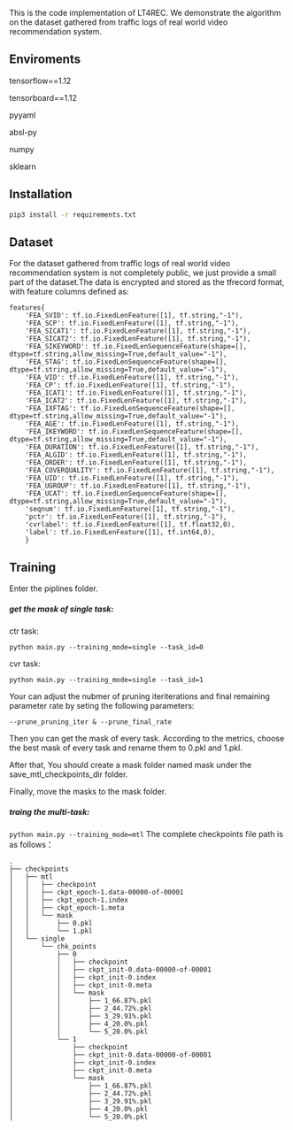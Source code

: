 
This is the code implementation of LT4REC.
We demonstrate the algorithm on the dataset gathered from traffic
logs of real world video recommendation system.
## Enviroments

tensorflow==1.12

tensorboard==1.12

pyyaml

absl-py

numpy

sklearn

## Installation

```bash
pip3 install -r requirements.txt
```

## Dataset

For the dataset gathered from traffic logs of real world video recommendation system 
is not completely public, we just provide a small part of the dataset.The data is encrypted and stored as the tfrecord format, with feature columns defined as:
```
features{
    'FEA_SVID': tf.io.FixedLenFeature([1], tf.string,"-1"),
    'FEA_SCP': tf.io.FixedLenFeature([1], tf.string,"-1"),           
    'FEA_SICAT1': tf.io.FixedLenFeature([1], tf.string,"-1"),          
    'FEA_SICAT2': tf.io.FixedLenFeature([1], tf.string,"-1"),          
    'FEA_SIKEYWORD': tf.io.FixedLenSequenceFeature(shape=[], dtype=tf.string,allow_missing=True,default_value="-1"),  
    'FEA_STAG': tf.io.FixedLenSequenceFeature(shape=[], dtype=tf.string,allow_missing=True,default_value="-1"),
    'FEA_VID': tf.io.FixedLenFeature([1], tf.string,"-1"),   
    'FEA_CP': tf.io.FixedLenFeature([1], tf.string,"-1"),   
    'FEA_ICAT1': tf.io.FixedLenFeature([1], tf.string,"-1"),   
    'FEA_ICAT2': tf.io.FixedLenFeature([1], tf.string,"-1"),  
    'FEA_IXFTAG': tf.io.FixedLenSequenceFeature(shape=[], dtype=tf.string,allow_missing=True,default_value="-1"),  
    'FEA_AGE': tf.io.FixedLenFeature([1], tf.string,"-1"),
    'FEA_IKEYWORD': tf.io.FixedLenSequenceFeature(shape=[], dtype=tf.string,allow_missing=True,default_value="-1"),  
    'FEA_DURATION': tf.io.FixedLenFeature([1], tf.string,"-1"),
    'FEA_ALGID': tf.io.FixedLenFeature([1], tf.string,"-1"),
    'FEA_ORDER': tf.io.FixedLenFeature([1], tf.string,"-1"),   
    'FEA_COVERQUALITY': tf.io.FixedLenFeature([1], tf.string,"-1"),
    'FEA_UID': tf.io.FixedLenFeature([1], tf.string,"-1"),
    'FEA_UGROUP': tf.io.FixedLenFeature([1], tf.string,"-1"), 
    'FEA_UCAT': tf.io.FixedLenSequenceFeature(shape=[], dtype=tf.string,allow_missing=True,default_value="-1"),
    'seqnum': tf.io.FixedLenFeature([1], tf.string,"-1"),
    'pctr': tf.io.FixedLenFeature([1], tf.string,"-1"),
    'cvrlabel': tf.io.FixedLenFeature([1], tf.float32,0),
    'label': tf.io.FixedLenFeature([1], tf.int64,0),
    }
```
## Training
Enter the piplines folder.
##### get the mask of single task:
ctr task:

```python main.py --training_mode=single --task_id=0```

cvr task:

```python main.py --training_mode=single --task_id=1```

Your can adjust the nubmer of pruning iteriterations and final remaining parameter rate by seting the following parameters:

```--prune_pruning_iter & --prune_final_rate```

Then you can get the mask of every task. According to the metrics, choose the best mask of every task and rename them to 0.pkl and 1.pkl.

After that, You should create a mask folder named mask under the save_mtl_checkpoints_dir folder.

Finally, move the masks to the mask folder. 

##### traing the multi-task:
```python main.py --training_mode=mtl```
The complete checkpoints file path is as follows：
```
.
├── checkpoints
│   ├── mtl
│   │   ├── checkpoint
│   │   ├── ckpt_epoch-1.data-00000-of-00001
│   │   ├── ckpt_epoch-1.index
│   │   ├── ckpt_epoch-1.meta
│   │   └── mask
│   │       ├── 0.pkl
│   │       └── 1.pkl
│   └── single
│       └── chk_points
│           ├── 0
│           │   ├── checkpoint
│           │   ├── ckpt_init-0.data-00000-of-00001
│           │   ├── ckpt_init-0.index
│           │   ├── ckpt_init-0.meta
│           │   └── mask
│           │       ├── 1_66.87%.pkl
│           │       ├── 2_44.72%.pkl
│           │       ├── 3_29.91%.pkl
│           │       ├── 4_20.0%.pkl
│           │       └── 5_20.0%.pkl
│           └── 1
│               ├── checkpoint
│               ├── ckpt_init-0.data-00000-of-00001
│               ├── ckpt_init-0.index
│               ├── ckpt_init-0.meta
│               └── mask
│                   ├── 1_66.87%.pkl
│                   ├── 2_44.72%.pkl
│                   ├── 3_29.91%.pkl
│                   ├── 4_20.0%.pkl
│                   └── 5_20.0%.pkl
```



